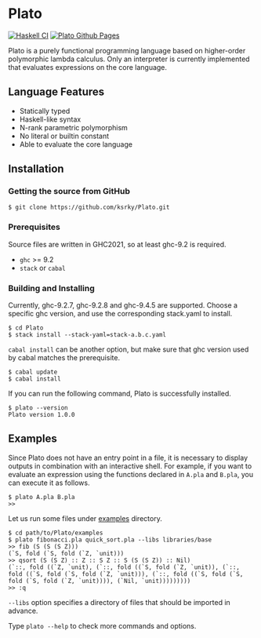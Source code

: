 # Plato

[![Haskell CI](https://github.com/ksrky/Plato/actions/workflows/haskell.yml/badge.svg)](https://github.com/ksrky/Plato/actions/workflows/haskell.yml)
[![Plato Github Pages](https://github.com/ksrky/Plato/actions/workflows/docs-gh-pages.yml/badge.svg)](https://github.com/ksrky/Plato/actions/workflows/docs-gh-pages.yml)

Plato is a purely functional programming language based on higher-order polymorphic lambda calculus. Only an interpreter is currently implemented that evaluates expressions on the core language.

## Language Features

- Statically typed
- Haskell-like syntax
- N-rank parametric polymorphism
- No literal or builtin constant
- Able to evaluate the core language

## Installation

### Getting the source from GitHub

```command
$ git clone https://github.com/ksrky/Plato.git
```

### Prerequisites

Source files are written in GHC2021, so at least ghc-9.2 is required.

- `ghc` >= 9.2
- `stack` or `cabal`

### Building and Installing

Currently, ghc-9.2.7, ghc-9.2.8 and ghc-9.4.5 are supported. Choose a specific ghc version, and use the corresponding stack.yaml to install.

```command
$ cd Plato
$ stack install --stack-yaml=stack-a.b.c.yaml
```

`cabal install` can be another option, but make sure that ghc version used by cabal matches the prerequisite.

```command
$ cabal update
$ cabal install
```

If you can run the following command, Plato is successfully installed.

```
$ plato --version
Plato version 1.0.0
```

## Examples

Since Plato does not have an entry point in a file, it is necessary to display outputs in combination with an interactive shell. For example, if you want to evaluate an expression using the functions declared in `A.pla` and `B.pla`, you can execute it as follows.

```
$ plato A.pla B.pla
>>
```

Let us run some files under [examples](examples) directory.

```
$ cd path/to/Plato/examples
$ plato fibonacci.pla quick_sort.pla --libs libraries/base
>> fib (S (S (S Z)))
(`S, fold (`S, fold (`Z, `unit)))
>> qsort (S (S Z) :: Z :: S Z :: S (S (S Z)) :: Nil)
(`::, fold ((`Z, `unit), (`::, fold ((`S, fold (`Z, `unit)), (`::,
fold ((`S, fold (`S, fold (`Z, `unit))), (`::, fold ((`S, fold (`S,
fold (`S, fold (`Z, `unit)))), (`Nil, `unit)))))))))
>> :q
```

`--libs` option specifies a directory of files that should be imported in advance.

Type `plato --help` to check more commands and options.
